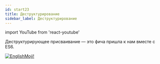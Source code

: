 ```yaml
---
id: start23
title: Деструктурирование
sidebar_label: Деструктурирование
---
```


import YouTube from 'react-youtube'

Деструктурирующее присваивание — это фича пришла к нам вместе с ES6.

<YouTube videoId='z2cAFj7hfXU' />

[![EnglishMoji!](/img/logo/NeuroCoder.png)](https://vk.com/neurocoder)

